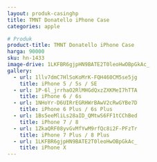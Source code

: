 ```yaml
---
layout: produk-casinghp
title: TMNT Donatello iPhone Case
categories: apple

# Produk
product-title: TMNT Donatello iPhone Case
harga: 90000
sku: hn-1433
image-drive: 1LKFBR6gjpHN9BATE2T0leoHwOBpGkAc_
gallery:
  - url: 1llv7dmC7HlSoKoMrK-FQH460CM5se5jg
    title: iPhone 5 / 5s / SE
  - url: 1P-6l_jrrhaO2RlMHGdQxzZXKMeI7hTTA
    title: iPhone 6 / 6s
  - url: 1NHoYr-D6UIRrEGRHWrBAwV2cRwGYBe7D
    title: iPhone 6 Plus / 6s Plus
  - url: 1Bs5eeMliLs28aID_QMtwS6FF1tCChBed
    title: iPhone 7 / 8
  - url: 1ZkaQRF08yvGvMfYwM9rfQc8i2F-PFzTr
    title: iPhone 7 Plus / 8 Plus
  - url: 1LKFBR6gjpHN9BATE2T0leoHwOBpGkAc_
    title: iPhone X
---
```

